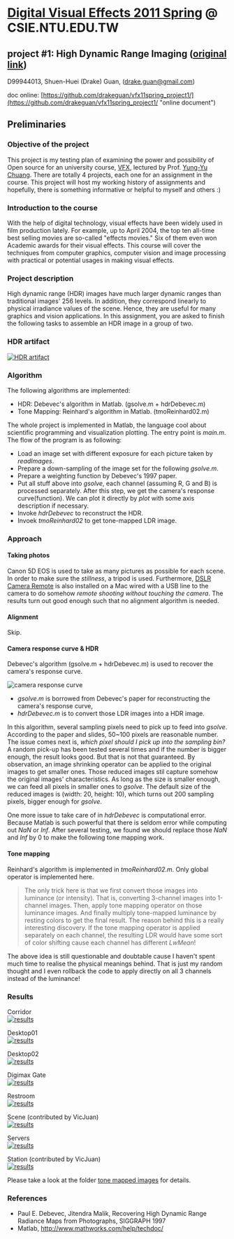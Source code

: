# [Digital Visual Effects 2011 Spring](http://www.csie.ntu.edu.tw/~cyy/courses/vfx/11spring/ "Digital Visual Effects 2011 Spring") @ CSIE.NTU.EDU.TW
## project #1: High Dynamic Range Imaging ([original link](http://www.csie.ntu.edu.tw/~cyy/courses/vfx/11spring/assignments/))

D99944013,
Shuen-Huei (Drake) Guan,
(drake.guan@gmail.com)

doc online: [https://github.com/drakeguan/vfx11spring_project1/](https://github.com/drakeguan/vfx11spring_project1/ "online document")

## Preliminaries

### Objective of the project

This project is my testing plan of examining the power and possibility of Open source for an university course, [VFX](http://www.csie.ntu.edu.tw/~cyy/courses/vfx/11spring/overview/ "Digital Visual Effects 2011 Spring"), lectured by Prof. [Yung-Yu Chuang](http://www.csie.ntu.edu.tw/~cyy/ "Yung-Yu Chuang 莊永裕"). There are totally 4 projects, each one for an assignment in the course. This project will host my working history of assignments and hopefully, there is something informative or helpful to myself and others :)

### Introduction to the course

With the help of digital technology, visual effects have been widely used in film production lately. For example, up to April 2004, the top ten all-time best selling movies are so-called "effects movies." Six of them even won Academic awards for their visual effects. This course will cover the techniques from computer graphics, computer vision and image processing with practical or potential usages in making visual effects.

### Project description

High dynamic range (HDR) images have much larger dynamic ranges than traditional images' 256 levels. In addition, they correspond linearly to physical irradiance values of the scene. Hence, they are useful for many graphics and vision applications. In this assignment, you are asked to finish the following tasks to assemble an HDR image in a group of two.

### HDR artifact  

[![HDR artifact](https://github.com/drakeguan/vfx11spring_project1/raw/master/image/tone-mapped-thumb/servers_tone_mapped_thumb.png "HDR artifcat")](https://github.com/drakeguan/vfx11spring_project1/raw/master/image/tone-mapped/servers_tone_mapped.png "HDR artifact")

### Algorithm

The following algorithms are implemented:

* HDR: Debevec's algorithm in Matlab. (gsolve.m + hdrDebevec.m)
* Tone Mapping: Reinhard's algorithm in Matlab. (tmoReinhard02.m)

The whole project is implemented in Matlab, the language cool about scientific programming and visualization plotting. The entry point is *main.m*. The flow of the program is as following:

* Load an image set with different exposure for each picture taken by *readImages*.
* Prepare a down-sampling of the image set for the following *gsolve.m*.
* Prepare a weighting function by Debevec's 1997 paper.
* Put all stuff above into *gsolve*, each channel (assuming R, G and B) is processed separately. After this step, we get the camera's response curve(function). We can plot it directly by *plot* with some axis description if necessary.
* Invoke *hdrDebevec* to reconstruct the HDR.
* Invoek *tmoReinhard02* to get tone-mapped LDR image.

### Approach

#### Taking photos

Canon 5D EOS is used to take as many pictures as possible for each scene. In order to make sure the *stillness*, a tripod is used. Furthermore, [DSLR Camera Remote](http://www.ononesoftware.com/products/dslr-camera-remote/ "DSLR Camera Remote") is also installed on a Mac wired with a USB line to the camera to do somehow *remote shooting without touching the camera*. The results turn out good enough such that no alignment algorithm is needed.

#### Alignment

Skip.

#### Camera response curve & HDR

Debevec's algorithm (gsolve.m + hdrDebevec.m) is used to recover the camera's response curve. 

![camera response curve](https://github.com/drakeguan/vfx11spring_project1/raw/master/image/camera_response_curve.png "reconstructed camera response curve for the used Canon 5D")

* *gsolve.m* is borrowed from Debevec's paper for reconstructing the camera's response curve,
* *hdrDebevec.m* is to convert those LDR images into a HDR image.

In this algorithm, several sampling pixels need to pick up to feed into *gsolve*. According to the paper and slides, 50~100 pixels are reasonable number. The issue comes next is, *which pixel should I pick up into the sampling bin?* A random pick-up has been tested several times and if the number is bigger enough, the result looks good. But that is not that guaranteed. By observation, an image shrinking operator can be applied to the original images to get smaller ones. Those reduced images stil capture somehow the original images' characteristics. As long as the size is smaller enough, we can feed all pixels in smaller ones to *gsolve*. The default size of the reduced images is (width: 20, height: 10), which turns out 200 sampling pixels, bigger enough for *gsolve*.

One more issue to take care of in *hdrDebevec* is computational error. Because Matlab is such powerful that there is seldom error while computing out *NaN* or *Inf*. After several testing, we found we should replace those *NaN* and *Inf* by 0 to make the following tone mapping work.

#### Tone mapping

Reinhard's algorithm is implemented in *tmoReinhard02.m*. Only global operator is implemented here. 

> The only trick here is that we first convert those images into luminance (or intensity). That is, converting 3-channel images into 1-channel images. Then, apply tone mapping operator on those luminance images. And finally multiply tone-mapped luminance by resting colors to get the final result. The reason behind this is a really interesting discovery. If the tone mapping operator is applied separately on each channel, the resulting LDR would have some sort of color shifting cause each channel has different *LwMean*!

The above idea is still questionable and doubtable cause I haven't spent much time to realise the physical meanings behind. That is just my random thought and I even rollback the code to apply directly on all 3 channels instead of the luminance!

### Results

Corridor  
[![results](https://github.com/drakeguan/vfx11spring_project1/raw/master/image/tone-mapped-thumb/corridor_tone_mapped_thumb.png)](https://github.com/drakeguan/vfx11spring_project1/raw/master/image/tone-mapped/corridor_tone_mapped.png 'corridor')

Desktop01  
[![results](https://github.com/drakeguan/vfx11spring_project1/raw/master/image/tone-mapped-thumb/desktop01_tone_mapped_thumb.png)](https://github.com/drakeguan/vfx11spring_project1/raw/master/image/tone-mapped/desktop01_tone_mapped.png 'desktop01')

Desktop02  
[![results](https://github.com/drakeguan/vfx11spring_project1/raw/master/image/tone-mapped-thumb/desktop02_tone_mapped_thumb.png)](https://github.com/drakeguan/vfx11spring_project1/raw/master/image/tone-mapped/desktop02_tone_mapped.png 'desktop02')

Digimax Gate  
[![results](https://github.com/drakeguan/vfx11spring_project1/raw/master/image/tone-mapped-thumb/digimax_gate_tone_mapped_thumb.png)](https://github.com/drakeguan/vfx11spring_project1/raw/master/image/tone-mapped/digimax_gate_tone_mapped.png 'digimax gate')

Restroom  
[![results](https://github.com/drakeguan/vfx11spring_project1/raw/master/image/tone-mapped-thumb/restroom_tone_mapped_thumb.png)](https://github.com/drakeguan/vfx11spring_project1/raw/master/image/tone-mapped/restroom_tone_mapped.png 'restroom')

Scene (contributed by VicJuan)  
[![results](https://github.com/drakeguan/vfx11spring_project1/raw/master/image/tone-mapped-thumb/scene_tone_mapped_thumb.png)](https://github.com/drakeguan/vfx11spring_project1/raw/master/image/tone-mapped/scene_tone_mapped.png 'scene')

Servers  
[![results](https://github.com/drakeguan/vfx11spring_project1/raw/master/image/tone-mapped-thumb/servers_tone_mapped_thumb.png)](https://github.com/drakeguan/vfx11spring_project1/raw/master/image/tone-mapped/servers_tone_mapped.png 'servers')

Station (contributed by VicJuan)  
[![results](https://github.com/drakeguan/vfx11spring_project1/raw/master/image/tone-mapped-thumb/station_tone_mapped_thumb.png)](https://github.com/drakeguan/vfx11spring_project1/raw/master/image/tone-mapped/station_tone_mapped.png 'station')

Please take a look at the folder [tone mapped images](vfx11spring_project1/image/tone-mapped 'tone mapped images') for details.

### References

* Paul E. Debevec, Jitendra Malik, Recovering High Dynamic Range Radiance Maps from Photographs, SIGGRAPH 1997
* Matlab, <http://www.mathworks.com/help/techdoc/>

